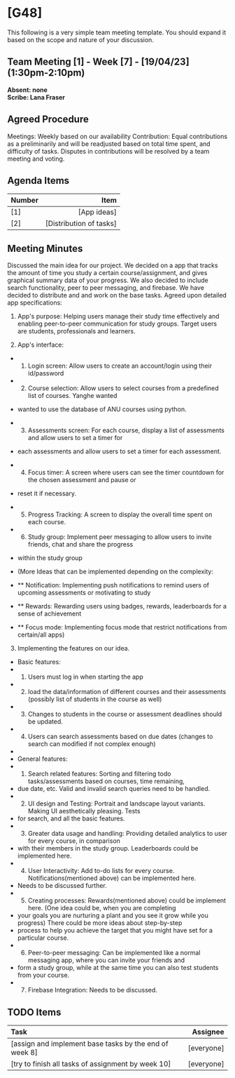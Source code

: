 # [G48]
This following is a very simple team meeting template. You should expand it based on the scope and nature of your discussion.

## Team Meeting [1] - Week [7] - [19/04/23] (1:30pm-2:10pm)
**Absent: none**
<br>
**Scribe: Lana Fraser**

## Agreed Procedure
Meetings: Weekly based on our availability
Contribution: Equal contributions as a preliminarily and will be readjusted based on total time spent, 
and difficulty of tasks. Disputes in contributions will be resolved by a team meeting and voting.  

## Agenda Items
| Number   |                    Item |
|:---------|------------------------:|
| [1]      |             [App ideas] |
| [2]      | [Distribution of tasks] |

## Meeting Minutes
Discussed the main idea for our project. We decided on a app that tracks the amount of time you study 
a certain course/assignment, and gives graphical summary data of your progress. We also decided to include
search functionality, peer to peer messaging, and firebase. We have decided to distribute and and work on
the base tasks.
Agreed upon detailed app specifications:

1. App's purpose:
Helping users manage their study time effectively and enabling peer-to-peer communication for study 
groups. Target users are students, professionals and learners.

2. App's interface:
- 1. Login screen: Allow users to create an account/login using their id/password
- 2. Course selection: Allow users to select courses from a predefined list of courses. Yanghe wanted
- wanted to use the database of ANU courses using python.
- 3. Assessments screen: For each course, display a list of assessments and allow users to set a timer for
- each assessments and allow users to set a timer for each assessment. 
- 4. Focus timer: A screen where users can see the timer countdown for the chosen assessment and pause or 
- reset it if necessary.
- 5. Progress Tracking: A screen to display the overall time spent on each course. 
- 6. Study group: Implement peer messaging to allow users to invite friends, chat and share the progress
- within the study group

- (More Ideas that can be implemented depending on the complexity:
- ** Notification: Implementing push notifications to remind users of upcoming assessments or motivating to study
- ** Rewards: Rewarding users using badges, rewards, leaderboards for a sense of achievement
- ** Focus mode: Implementing focus mode that restrict notifications from certain/all apps)

3. Implementing the features on our idea.
- Basic features:
- 1. Users must log in when starting the app
- 2. load the data/information of different courses and their assessments (possibly list of students in the course as well)
- 3. Changes to students in the course or assessment deadlines should be updated.
- 4. Users can search assessments based on due dates (changes to search can modified if not complex enough)
- 
- General features:
- 1. Search related features: Sorting and filtering todo tasks/assessments based on courses, time remaining, 
- due date, etc. Valid and invalid search queries need to be handled.
- 2. UI design and Testing: Portrait and landscape layout variants. Making UI aesthetically pleasing. Tests
- for search, and all the basic features.
- 3. Greater data usage and handling: Providing detailed analytics to user for every course, in comparison 
- with their members in the study group. Leaderboards could be implemented here.
- 4. User Interactivity: Add to-do lists for every course. Notifications(mentioned above) can be implemented here.
- Needs to be discussed further.
- 5. Creating processes: Rewards(mentioned above) could be implement here. (One idea could be, when you are completing
- your goals you are nurturing a plant and you see it grow while you progress) There could be more ideas about step-by-step
- process to help you achieve the target that you might have set for a particular course.
- 6. Peer-to-peer messaging: Can be implemented like a normal messaging app, where you can invite your friends and 
- form a study group, while at the same time you can also test students from your course.
- 7. Firebase Integration: Needs to be discussed.

## TODO Items
| Task                                                   |   Assignee |
|:-------------------------------------------------------|-----------:|
| [assign and implement base tasks by the end of week 8] | [everyone] |
| [try to finish all tasks of assignment by week 10]     | [everyone] |
